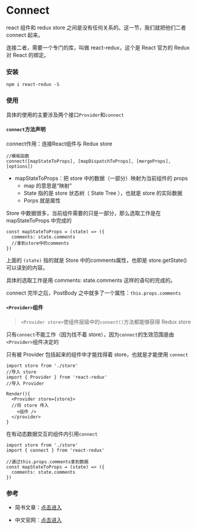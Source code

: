 # Connect

react 组件和 redux store 之间是没有任何关系的。这一节，我们就把他们二者 connect 起来。

连接二者，需要一个专门的库，叫做 react-redux，这个是 React 官方的 Redux 对 React 的绑定。

### 安装

```
npm i react-redux -S
```

### 使用

具体的使用的主要涉及两个接口`Provider`和`connect`

#### `connect`方法声明

connect作用：连接React组件与 Redux store

```
//模板函数
connect([mapStateToProps], [mapDispatchToProps], [mergeProps],[options])
```

 - mapStateToProps：把 store 中的数据（一部分）映射为当前组件的 props
    - map 的意思是“映射”
    - State 指的是 store 状态树（ State Tree ），也就是 store 的实际数据
    - Porps 就是属性

Store 中数据很多，当前组件需要的只是一部分，那么选取工作是在 mapStateToProps 中完成的

```
const mapStateToProps = (state) => ({
  comments: state.comments
  //拿到store中的comments
})
```

上面的 `(state)` 指的就是 Store 中的comments属性，也即是 store.getState() 可以读到的内容。

具体的选取工作是用 comments: state.comments 这样的语句的完成的。

connect 完毕之后，PostBody 之中就多了一个属性：`this.props.comments`

#### `<Provider>`组件

> `<Provider store>`使组件层级中的`connect()`方法都能够获得 Redux store

只有`connect`不能工作（因为找不着 store），因为`connect`的生效范围是由`<Provider>`组件决定的

只有被 Provider 包括起来的组件中才能找得着 store，也就是才能使用 `connect`

```
import store from './store'
//导入 store
import { Provider } from 'react-redux'
//导入 Provider

Render(){
  <Provider store={store}>
  //将 store 传入
    <组件 />  
  </provider>
}
```

在有动态数据交互的组件内引用`connect`

```
import store from './store'
import { connect } from 'react-redux'

//通过this.props.comments拿到数据
const mapStateToProps = (state) => ({
  comments: state.comments
})
```

### 参考

 - 简书文章：[点击进入](http://www.jianshu.com/p/9873d4ccb891)

 - 中文官网：[点击进入](http://www.redux.org.cn/docs/react-redux/index.html)
